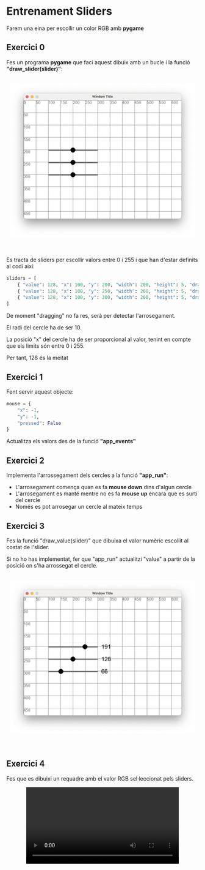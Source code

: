 # Entrenament Sliders

Farem una eina per escollir un color RGB amb **pygame**

## Exercici 0

Fes un programa **pygame** que faci aquest dibuix amb un bucle i la funció **"draw_slider(slider)"**:

<br/>
<center><img src="./assets/exercici_sliders00.png" style="max-height: 400px" alt="">
<br/></center>
<br/>
<br/>

Es tracta de sliders per escollir valors entre 0 i 255 i que han d'estar definits al codi així:
```python
sliders = [
    { "value": 128, "x": 100, "y": 200, "width": 200, "height": 5, "dragging": False, "radius": 10 },
    { "value": 128, "x": 100, "y": 250, "width": 200, "height": 5, "dragging": False, "radius": 10 },
    { "value": 128, "x": 100, "y": 300, "width": 200, "height": 5, "dragging": False, "radius": 10 }
]
```
De moment "dragging" no fa res, serà per detectar l'arrosegament.

El radi del cercle ha de ser 10.

La posició "x" del cercle ha de ser proporcional al valor, tenint en compte que els limits són entre 0 i 255. 

Per tant, 128 és la meitat

## Exercici 1

Fent servir aquest objecte:
```python
mouse = { 
    "x": -1, 
    "y": -1,
    "pressed": False
}
```
Actualitza els valors des de la funció **"app_events"**

## Exercici 2

Implementa l'arrossegament dels cercles a la funció **"app_run"**:

- L'arrosegament comença quan es fa **mouse down** dins d'algun cercle
- L'arrosegament es manté mentre no es fa **mouse up** encara que es surti del cercle
- Només es pot arrosegar un cercle al mateix temps

## Exercici 3

Fes la funció "draw_value(slider)" que dibuixa el valor numèric escollit al costat de l'slider.

Si no ho has implementat, fer que "app_run" actualitzi "value" a partir de la posició on s'ha arrossegat el cercle.

<br/>
<center><img src="./assets/exercici_sliders01.png" style="max-height: 400px" alt="">
<br/></center>
<br/>
<br/>

## Exercici 4

Fes que es dibuixi un requadre amb el valor RGB sel·leccionat pels sliders.

<center>
<video width="100%" controls allowfullscreen style="max-width: 90%; width: 400px; max-height: 250px">
  <source src="./assets/exercici_sliders02.mov" type="video/mp4">
</video>
</center>
<br/>